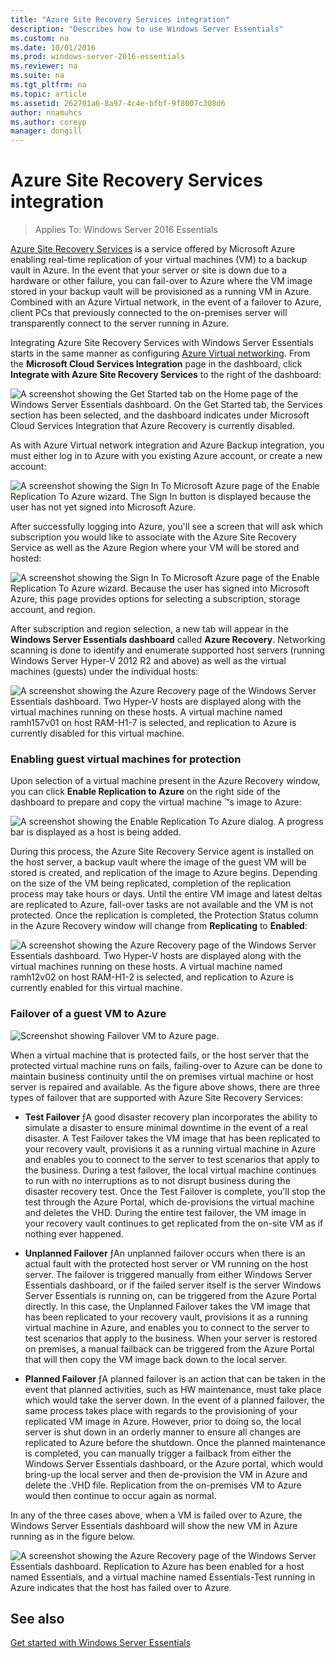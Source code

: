 ```yaml
---
title: "Azure Site Recovery Services integration"
description: "Describes how to use Windows Server Essentials"
ms.custom: na
ms.date: 10/01/2016
ms.prod: windows-server-2016-essentials
ms.reviewer: na
ms.suite: na
ms.tgt_pltfrm: na
ms.topic: article
ms.assetid: 262701a6-8a97-4c4e-bfbf-9f8007c308d6
author: nnamuhcs
ms.author: coreyp
manager: dongill
---
```


# Azure Site Recovery Services integration

>Applies To: Windows Server 2016 Essentials

[Azure Site Recovery Services](https://docs.microsoft.com/azure/site-recovery/) is a service offered by Microsoft Azure enabling real-time replication of your virtual machines (VM) to a backup vault in Azure. In the event that your server or site is down due to a hardware or other failure, you can fail-over to Azure where the VM image stored in your backup vault will be provisioned as a running VM in Azure. Combined with an Azure Virtual network, in the event of a failover to Azure, client PCs that previously connected to the on-premises server will transparently connect to the server running in Azure.

Integrating Azure Site Recovery Services with Windows Server Essentials starts in the same manner as configuring [Azure Virtual networking](azure-virtual-network-integration.md). From the **Microsoft Cloud Services Integration** page in the dashboard, click **Integrate with Azure Site Recovery Services** to the right of the dashboard:

![A screenshot showing the Get Started tab on the Home page of the Windows Server Essentials dashboard. On the Get Started tab, the Services section has been selected, and the dashboard indicates under Microsoft Cloud Services Integration that Azure Recovery is currently disabled.](media/azure-site-recovery-1.PNG)

As with Azure Virtual network integration and Azure Backup integration, you must either log in to Azure with you existing Azure account, or create a new account:

![A screenshot showing the Sign In To Microsoft Azure page of the Enable Replication To Azure wizard. The Sign In button is displayed because the user has not yet signed into Microsoft Azure.](media/azure-site-recovery-2.PNG)

After successfully logging into Azure, you'll see a screen that will ask which subscription you would like to associate with the Azure Site Recovery Service as well as the Azure Region where your VM will be stored and hosted:

![A screenshot showing the Sign In To Microsoft Azure page of the Enable Replication To Azure wizard. Because the user has signed into Microsoft Azure, this page provides options for selecting a subscription, storage account, and region.](media/azure-site-recovery-3.PNG)

After subscription and region selection, a new tab will appear in the **Windows Server Essentials dashboard** called **Azure Recovery**. Networking scanning is done to identify and enumerate supported host servers (running Windows Server Hyper-V 2012 R2 and above) as well as the virtual machines (guests) under the individual hosts:

![A screenshot showing the Azure Recovery page of the Windows Server Essentials dashboard. Two Hyper-V hosts are displayed along with the virtual machines running on these hosts. A virtual machine named ramh157v01 on host RAM-H1-7 is selected, and replication to Azure is currently disabled for this virtual machine.](media/azure-site-recovery-4.PNG)

### Enabling guest virtual machines for protection

Upon selection of a virtual machine present in the Azure Recovery window, you can click **Enable Replication to Azure** on the right side of the dashboard to prepare and copy the virtual machine ™s image to Azure:

![A screenshot showing the Enable Replication To Azure dialog. A progress bar is displayed as a host is being added.](media/azure-site-recovery-5.PNG)

During this process, the Azure Site Recovery Service agent is installed on the host server, a backup vault where the image of the guest VM will be stored is created, and replication of the image to Azure begins. Depending on the size of the VM being replicated, completion of the replication process may take hours or days. Until the entire VM image and latest deltas are replicated to Azure, fail-over tasks are not available and the VM is not protected. Once the replication is completed, the Protection Status column in the Azure Recovery window will change from **Replicating** to **Enabled**:

![A screenshot showing the Azure Recovery page of the Windows Server Essentials dashboard. Two Hyper-V hosts are displayed along with the virtual machines running on these hosts. A virtual machine named ramh12v02 on host RAM-H1-2 is selected, and replication to Azure is currently enabled for this virtual machine.](media/azure-site-recovery-6.PNG)

### Failover of a guest VM to Azure

![Screenshot showing Failover VM to Azure page.](media/azure-site-recovery-7.PNG)

When a virtual machine that is protected fails, or the host server that the protected virtual machine runs on fails, failing-over to Azure can be done to maintain business continuity until the on premises virtual machine or host server is repaired and available. As the figure above shows, there are three types of failover that are supported with Azure Site Recovery Services:

-   **Test Failover** ƒA good disaster recovery plan incorporates the ability to simulate a disaster to ensure minimal downtime in the event of a real disaster. A Test Failover takes the VM image that has been replicated to your recovery vault, provisions it as a running virtual machine in Azure and enables you to connect to the server to test scenarios that apply to the business. During a test failover, the local virtual machine continues to run with no interruptions as to not disrupt business during the disaster recovery test. Once the Test Failover is complete, you'll stop the test through the Azure Portal, which de-provisions the virtual machine and deletes the VHD. During the entire test failover, the VM image in your recovery vault continues to get replicated from the on-site VM as if nothing ever happened.

-   **Unplanned Failover** ƒAn unplanned failover occurs when there is an actual fault with the protected host server or VM running on the host server. The failover is triggered manually from either Windows Server Essentials dashboard, or if the failed server itself is the server Windows Server Essentials is running on, can be triggered from the Azure Portal directly. In this case, the Unplanned Failover takes the VM image that has been replicated to your recovery vault, provisions it as a running virtual machine in Azure, and enables you to connect to the server to test scenarios that apply to the business. When your server is restored on premises, a manual failback can be triggered from the Azure Portal that will then copy the VM image back down to the local server.

-   **Planned Failover** ƒA planned failover is an action that can be taken in the event that planned activities, such as HW maintenance, must take place which would take the server down. In the event of a planned failover, the same process takes place with regards to the provisioning of your replicated VM image in Azure. However, prior to doing so, the local server is shut down in an orderly manner to ensure all changes are replicated to Azure before the shutdown. Once the planned maintenance is completed, you can manually trigger a failback from either the Windows Server Essentials dashboard, or the Azure portal, which would bring-up the local server and then de-provision the VM in Azure and delete the .VHD file. Replication from the on-premises VM to Azure would then continue to occur again as normal.

In any of the three cases above, when a VM is failed over to Azure, the Windows Server Essentials dashboard will show the new VM in Azure running as in the figure below.

![A screenshot showing the Azure Recovery page of the Windows Server Essentials dashboard. Replication to Azure has been enabled for a host named Essentials, and a virtual machine named Essentials-Test running in Azure indicates that the host has failed over to Azure.](media/azure-site-recovery-8.PNG)

See also
--------
[Get started with Windows Server Essentials](get-started.md)
